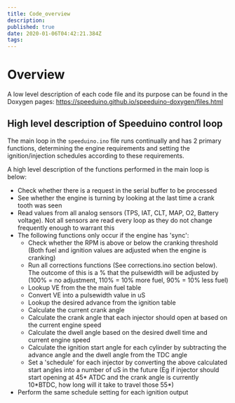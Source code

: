 ```yaml
---
title: Code_overview
description: 
published: true
date: 2020-01-06T04:42:21.384Z
tags: 
---
```


# Overview
A low level description of each code file and its purpose can be found in the Doxygen pages: https://speeduino.github.io/speeduino-doxygen/files.html

## High level description of Speeduino control loop

The main loop in the `speeduino.ino` file runs continually and has 2 primary functions, determining the engine requirements and setting the ignition/injection schedules according to these requirements.

A high level description of the functions performed in the main loop is below:

-   Check whether there is a request in the serial buffer to be processed
-   See whether the engine is turning by looking at the last time a crank tooth was seen
-   Read values from all analog sensors (TPS, IAT, CLT, MAP, O2, Battery voltage). Not all sensors are read every loop as they do not change frequently enough to warrant this
-   The following functions only occur if the engine has 'sync':
    -   Check whether the RPM is above or below the cranking threshold (Both fuel and ignition values are adjusted when the engine is cranking)
    -   Run all corrections functions (See corrections.ino section below). The outcome of this is a % that the pulsewidth will be adjusted by (100% = no adjustment, 110% = 10% more fuel, 90% = 10% less fuel)
    -   Lookup VE from the the main fuel table
    -   Convert VE into a pulsewidth value in uS
    -   Lookup the desired advance from the ignition table
    -   Calculate the current crank angle
    -   Calculate the crank angle that each injector should open at based on the current engine speed
    -   Calculate the dwell angle based on the desired dwell time and current engine speed
    -   Calculate the ignition start angle for each cylinder by subtracting the advance angle and the dwell angle from the TDC angle
    -   Set a 'schedule' for each injector by converting the above calculated start angles into a number of uS in the future (Eg if injector should start opening at 45\* ATDC and the crank angle is currently 10\*BTDC, how long will it take to travel those 55\*)
-   Perform the same schedule setting for each ignition output